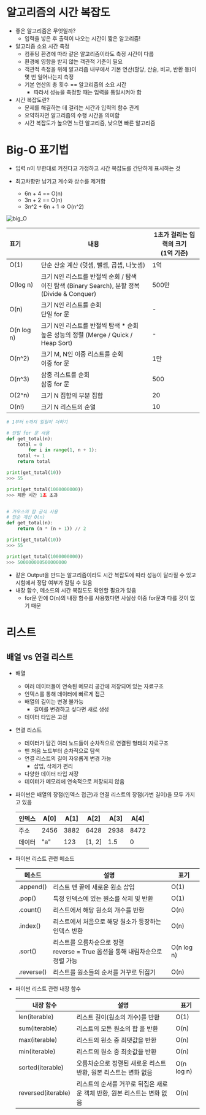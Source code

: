 # 알고리즘의 시간 복잡도

- 좋은 알고리즘은 무엇일까? 
  - 입력을 넣은 후 출력이 나오는 시간이 짧은 알고리즘!
- 알고리즘 소요 시간 측정
  - 컴퓨팅 환경에 따라 같은 알고리즘이라도 측정 시간이 다름
  - 환경에 영향을 받지 않는 객관적 기준이 필요
  - 객관적 측정을 위해 알고리즘 내부에서 기본 연산(할당, 산술, 비교, 반환 등)이 몇 번 일어나는지 측정
  - 기본 연산의 총 횟수 == 알고리즘의 소요 시간
    - 따라서 성능을 측정할 때는 입력을 통일시켜야 함
- 시간 복잡도란?
  - 문제를 해결하는 데 걸리는 시간과 입력의 함수 관계
  - 요약하자면 알고리즘의 수행 시간을 의미함
  - 시간 복잡도가 높으면 느린 알고리즘, 낮으면 빠른 알고리즘

# Big-O 표기법

- 입력 n이 무한대로 커진다고 가정하고 시간 복잡도를 간단하게 표시하는 것

- 최고차항만 남기고 계수와 상수를 제거함
  - 6n + 4 == O(n)
  - 3n + 2 == O(n)
  - 3n^2 + 6n + 1 => O(n^2)


![big_O](https://lee-jeongmin.github.io/assets/img/big_O.jpg)

| 표기       | 내용                                                         | 1초가 걸리는 입력의 크기<br/>(1억 기준) |
| :--------- | ------------------------------------------------------------ | --------------------------------------- |
| O(1)       | 단순 산술 계산 (덧셈, 뺄셈, 곱셉, 나눗셈)                    | 1억                                     |
| O(log n)   | 크기 N인 리스트를 반절씩 순회 / 탐색<br/>이진 탐색 (Binary Search), 분할 정복 (Divide & Conquer) | 500만                                   |
| O(n)       | 크기 N인 리스트를 순회<br/>단일 for 문                       | -                                       |
| O(n log n) | 크기 N인 리스트를 반절씩 탐색 * 순회<br/>높은 성능의 정렬 (Merge / Quick / Heap Sort) | -                                       |
| O(n^2)     | 크기 M, N인 이중 리스트를 순회<br/>이중 for 문               | 1만                                     |
| O(n^3)     | 삼중 리스트를 순회<br/>삼중 for 문                           | 500                                     |
| O(2^n)     | 크기 N 집합의 부분 집합                                      | 20                                      |
| O(n!)      | 크기 N 리스트의 순열                                         | 10                                      |

```python
# 1부터 n까지 일일이 더하기

# 단일 for 문 사용
def get_total(n):
    total = 0
        for i in range(1, n + 1):
    total += 1
    return total

print(get_total(10))
>>> 55

print(get_total(1000000000))
>>> 제한 시간 1초 초과


# 가우스의 합 공식 사용
# 단순 계산 O(n)
def get_total(n):
    return (n * (n + 1)) // 2

print(get_total(10))
>>> 55

print(get_total(1000000000))
>>> 500000000500000000
```

- 같은 Output을 만드는 알고리즘이라도 시간 복잡도에 따라 성능이 달라질 수 있고 시험에서 정답 여부가 갈릴 수 있음
- 내장 함수, 메소드의 시간 복잡도도 확인할 필요가 있음
  - for문 안에 O(n)의 내장 함수를 사용했다면 사실상 이중 for문과 다를 것이 없기 때문

# 리스트

## 배열 vs 연결 리스트

- 배열
  - 여러 데이터들이 연속된 메모리 공간에 저장되어 있는 자료구조
  - 인덱스를 통해 데이터에 빠르게 접근
  - 배열의 길이는 변경 불가능 
    - 길이를 변경하고 싶다면 새로 생성
  - 데이터 타입은 고정

- 연결 리스트

  - 데이터가 담긴 여러 노드들이 순차적으로 연결된 형태의 자료구조
  - 맨 처음 노드부터 순차적으로 탐색
  - 연결 리스트의 길이 자유롭게 변경 가능 
    - 삽입, 삭제가 편리
  - 다양한 데이터 타입 저장
  - 데이터가 메모리에 연속적으로 저장되지 않음

- 파이썬은 배열의 장점(인덱스 접근)과 연결 리스트의 장점(가변 길이)을 모두 가지고 있음

  | 인덱스 | A[0] | A[1] | A[2]   | A[3] | A[4] |
  | ------ | ---- | ---- | ------ | ---- | ---- |
  | 주소   | 2456 | 3882 | 6428   | 2938 | 8472 |
  | 데이터 | "a"  | 123  | [1, 2] | 1.5  | 0    |

- 파이썬 리스트 관련 메소드

  | 메소드     | 설명                                                         | 표기       |
  | ---------- | ------------------------------------------------------------ | ---------- |
  | .append()  | 리스트 맨 끝에 새로운 원소 삽입                              | O(1)       |
  | .pop()     | 특정 인덱스에 있는 원소를 삭제 및 반환                       | O(1)       |
  | .count()   | 리스트에서 해당 원소의 개수를 반환                           | O(n)       |
  | .index()   | 리스트에서 처음으로 해당 원소가 등장하는 인덱스 반환         | O(n)       |
  | .sort()    | 리스트를 오름차순으로 정렬<br/>reverse = True 옵션을 통해 내림차순으로 정렬 가능 | O(n log n) |
  | .reverse() | 리스트를 원소들의 순서를 거꾸로 뒤집기                       | O(n)       |

- 파이썬 리스트 관련 내장 함수

  | 내장 함수          | 설명                                                         | 표기       |
  | ------------------ | ------------------------------------------------------------ | ---------- |
  | len(iterable)      | 리스트 길이(원소의 개수)를 반환                              | O(1)       |
  | sum(iterable)      | 리스트의 모든 원소의 합 을 반환                              | O(n)       |
  | max(iterable)      | 리스트의 원소 중 최댓값을 반환                               | O(n)       |
  | min(iterable)      | 리스트의 원소 중 최솟값을 반환                               | O(n)       |
  | sorted(iterable)   | 오름차순으로 정렬된 새로운 리스트 반환, 원본 리스트는 변화 없음 | O(n log n) |
  | reversed(iterable) | 리스트의 순서를 거꾸로 뒤집은 새로운 객체 반환, 원본 리스트는 변화 없음 | O(n)       |

